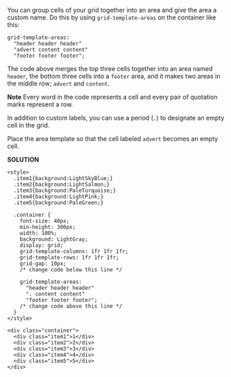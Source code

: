 You can group cells of your grid together into an area and give the area a custom name. Do this by using `grid-template-areas` on the container like this:
```
grid-template-areas:
  "header header header"
  "advert content content"
  "footer footer footer";
```
The code above merges the top three cells together into an area named `header`, the bottom three cells into a `footer` area, and it makes two areas in the middle row; `advert` and `content`.

**Note**
Every word in the code represents a cell and every pair of quotation marks represent a row.

In addition to custom labels, you can use a period (`.`) to designate an empty cell in the grid.


Place the area template so that the cell labeled `advert` becomes an empty cell.

**SOLUTION**

```
<style>
  .item1{background:LightSkyBlue;}
  .item2{background:LightSalmon;}
  .item3{background:PaleTurquoise;}
  .item4{background:LightPink;}
  .item5{background:PaleGreen;}
  
  .container {
    font-size: 40px;
    min-height: 300px;
    width: 100%;
    background: LightGray;
    display: grid;
    grid-template-columns: 1fr 1fr 1fr;
    grid-template-rows: 1fr 1fr 1fr;
    grid-gap: 10px;
    /* change code below this line */
    
    grid-template-areas:
      "header header header"
      ". content content"
      "footer footer footer";
    /* change code above this line */
  }
</style>
  
<div class="container">
  <div class="item1">1</div>
  <div class="item2">2</div>
  <div class="item3">3</div>
  <div class="item4">4</div>
  <div class="item5">5</div>
</div>
```
